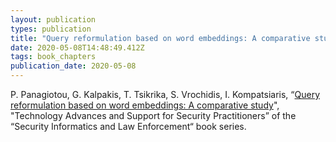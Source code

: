 ```yaml
---
layout: publication
types: publication
title: "Query reformulation based on word embeddings: A comparative study"
date: 2020-05-08T14:48:49.412Z
tags: book_chapters
publication_date: 2020-05-08
---
```

P. Panagiotou, G. Kalpakis, T. Tsikrika, S. Vrochidis, I. Kompatsiaris, “[Query reformulation based on word embeddings: A comparative study](https://zenodo.org/record/3947769#.X41au8BS9PY)", "Technology Advances and Support for Security Practitioners” of the “Security Informatics and Law Enforcement“ book series.